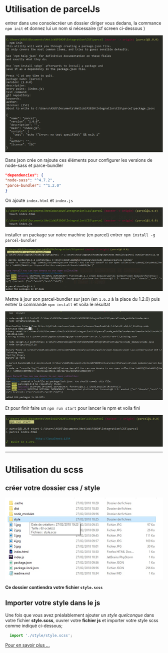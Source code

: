 # Utilisation de parcelJs

entrer dans une consolecréer un dossier diriger vous dedans, la commance `npm init` et donnez lui un nom si nécessaire (cf screen ci-dessous )

![Zozor](1.jpg)

Dans json crée on rajoute ces éléments pour configurer les versions de node-sass et parce-bundler

```json
"dependencies": {
"node-sass": "^4.7.2",
"parce-bundler": "^1.2.0"
}
```

On ajoute `index.html` et `index.js`

![Zozor](2.jpg)

installer un package sur notre machine (en parcel)
entrer `npm install -g parcel-bundler`

![Zozor](3.jpg)

Mettre à jour son parcel-bundler sur json (en `1.6.2` à la place du 1.2.0) puis entrer la commande `npm install` et voila le résultat

![Zozor](4.jpg)

Et pour finir faire un `npm run start` pour lancer le npm et voila fini

![Final](5.jpg)

---------------------------------

# Utilisation du scss

 ## créer votre dossier css / style

 ![Final](6.jpg)

**Ce dossier contiendra votre fichier `style.scss`**

## Importer votre style dans le js
Une fois que vous avez préalablement ajouter un *style quelconque* dans votre fichier **style.scss**,
ouvrer votre **fichier js** et importer votre style scss comme indiqué ci-dessous;

```javascript
  import './style/style.scss';
```
[Pour en savoir plus ...](https://parceljs.org/getting_started.html)
